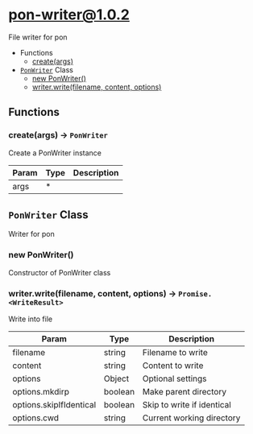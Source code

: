 # pon-writer@1.0.2

File writer for pon

+ Functions
  + [create(args)](#pon-writer-function-create)
+ [`PonWriter`](#pon-writer-class) Class
  + [new PonWriter()](#pon-writer-class-pon-writer-constructor)
  + [writer.write(filename, content, options)](#pon-writer-class-pon-writer-write)

## Functions

<a class='md-heading-link' name="pon-writer-function-create" ></a>

### create(args) -> `PonWriter`

Create a PonWriter instance

| Param | Type | Description |
| ----- | --- | -------- |
| args | * |  |



<a class='md-heading-link' name="pon-writer-class"></a>

## `PonWriter` Class

Writer for pon




<a class='md-heading-link' name="pon-writer-class-pon-writer-constructor" ></a>

### new PonWriter()

Constructor of PonWriter class



<a class='md-heading-link' name="pon-writer-class-pon-writer-write" ></a>

### writer.write(filename, content, options) -> `Promise.<WriteResult>`

Write into file

| Param | Type | Description |
| ----- | --- | -------- |
| filename | string | Filename to write |
| content | string | Content to write |
| options | Object | Optional settings |
| options.mkdirp | boolean | Make parent directory |
| options.skipIfIdentical | boolean | Skip to write if identical |
| options.cwd | string | Current working directory |




